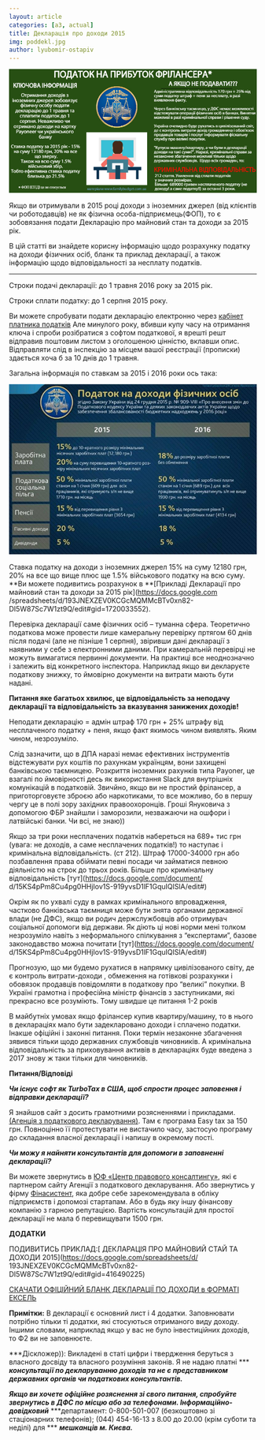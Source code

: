 ```yaml
---
layout: article
categories: [a3, actual]
title: Декларація про доходи 2015
img: poddekl.jpg
author: lyubomir-ostapiv
---
```

![ ](/images/podnadox.jpg)

Якщо ви отримували в 2015 році доходи з іноземних джерел (від клієнтів чи роботодавців) не як фізична особа-підприємець(ФОП), 
то є зобовязання подати Декларацію про майновий стан та доходи за 2015 рік.

В цій статті ви знайдете корисну інформацію щодо розрахунку податку на доходи фізичних осіб, бланк та приклад декларації, 
а також інформацію щодо відповідальності за несплату податків.
____________________

Строки подачі декларації: до 1 травня 2016 року за 2015 рік.

Строки сплати податку: до 1 серпня 2015 року.

Ви можете спробувати подати декларацію електронно через [кабінет платника податків](http://kpp.minrd.gov.ua/Publish/PublishedApp.aspx)
Але минулого року,
вбивши купу часу на отримання ключа і спроби розібратися з софтом податкової, я врешті решт відправив 
поштовим листом з оголошеною цінністю, вклавши опис. Відправляти слід в інспекцію за місцем вашої реєстрації (прописки) 
здається хоча б за 10 днів до 1 травня.

Загальна інформація по ставкам за 2015 і 2016 роки ось така:

![ставки податку ПДФО](/images/podnadox2.jpg)


Ставка податку на доходи з іноземних джерел 15% на суму 12180 грн, 20% на все що вище плюс ще 1.5% військового податку
на всю суму. **Ви можете подивитись розрахунок в **[Прикладі Декларації про майновий стан та доходи за 2015 рік](https://docs.google.com
/spreadsheets/d/193JNEXZEV0KCGcMQMMcBTv0xn82-DI5W87Sc7W1zt9Q/edit#gid=1720033552).

Перевірка декларації саме фізичних осіб – туманна сфера. Теоретично податкова може провести лише камеральну перевірку 
пртягом 60 днів після подачі (але не пізніше 1 серпня),  звіривши дані декларації з наявними у себе з електронними даними.
При камеральній перевірці не можуть вимагатися первинні документи. На практиці все неоднозначно і залежить від конкретного 
інспектора. Наприклад якщо ви декларуєте податкову знижку, то ймовірно документи на витрати мають бути надані.

**Питання яке багатьох хвилює, це відповідальність за неподачу декларації та відповідальність за вказування занижених доходів!**

Неподати декларацію = адмін штраф 170 грн + 25% штрафу від несплаченого податку + пеня, якщо факт якимось чином виявлять.
Яким чином, незрозуміло.

Слід зазначити, що в ДПА наразі немає ефективних інструментів відстежувати рух коштів по рахункам українцям, вони захищені 
банківською таємницею. Розкриття іноземних рахунків типа Payoner, це взагалі по ймовірності десь як використання Slack для 
внутрішніх комунікацій в податковій. Звичйно, якщо ви не простий фрілансер, а приготорговуєте зброєю або наркотиками, то 
все можливо, бо в першу чергу це в полі зору західних правоохоронців.  Гроші Януковича з допомогою ФБР знайшли і заморозили, 
незважаючи на ошфори і латвійські банки. Чи всі, не знаю))

Якщо за три роки несплачених податків набереться на 689+ тис грн (увага: не доходів, а саме несплачених податків!) то наступає 
і кримінальна відповідальність. (ст 212).  Штраф 17000-34000 грн або позбавлення права обіймати певні посади чи займатися певною
діяльністю на строк до трьох років. Більше про кримінальну відповідальність [тут](https://docs.google.com/document/
d/15KS4pPm8Cu4pg0HHjIov1S-919yvsD1lF1GquIQlSlA/edit#)

Окрім як по ухвалі суду в рамках кримінального впровадження, частково банківська таємниця може бути знята органами державної влади
(не ДФС), якщо ви родич держслужбовців або отримувач соціальної допомоги від держави. Як діють ці нові норми мені толком незрозуміло
навіть з неформального спілкування з “експертами”, базове законодавство можна почитати [тут](https://docs.google.com/document/
d/15KS4pPm8Cu4pg0HHjIov1S-919yvsD1lF1GquIQlSlA/edit#)

Прогнозую, що ми будемо рухатися в напрямку цивілізованого світу, де є контроль витрати-доходи , обмеження на готівкові розрахунки 
і обовязок продавців повідомляти в податкову про “великі” покупки. В Україні грамотна і професійна міністр фінансів з заступниками,
які прекрасно все розуміють. Тому швидше це питання 1-2 років

В майбутніх умовах якщо фрілансер купив квартиру/машину, то в нього в деклараціях мало бути задекларовано доходи і сплачено податки.
Інакше офіційні і законні питання. Поки термін незаконне збагачення  зявився тільки щодо державних службовців чиновників.
А кримінальна відповідальність за приховування активів в деклараціях буде введена з 2017 знову ж таки тільки для чиновників.

**Питання/Відповіді**

***Чи існує софт як TurboTax в США, щоб спрости процес заповення і відправки декларації?***

Я знайшов сайт з досить грамотними розясненнями і прикладами.  [(Агенція з податкового декларування)](https://apd.com.ua/).
Там є  програма Easy tax за
150 грн. Повноцінно її протестувати не вистачило часу, застосую програму до складання власної декларації і напишу в окремому пості.

***Чи можу я найняти консультантів для допомоги в заповненні декларації?***

Ви можете звернутись в [ЮФ «Центр правового консалтингу»](http://www.cpk.ua/), які є партнером сайту Агенції з податкового декларування. Або звернутись у 
фірму [Фінасистент](http://finassistant.com.ua/uk/), яка добре себе зарекомендувала в обліку підприємств і допомозі стартапам. Або в будь яку іншу фінансову компанію з 
гарною репутацією. Вартість консультацій для простої декларації не мала б перевищувати 1500 грн.

**ДОДАТКИ**

ПОДИВИТИСЬ ПРИКЛАД:[ ДЕКЛАРАЦІЯ ПРО МАЙНОВИЙ СТАЙ ТА ДОХОДИ 2015](https://docs.google.com/spreadsheets/d/
193JNEXZEV0KCGcMQMMcBTv0xn82-DI5W87Sc7W1zt9Q/edit#gid=416490225)

[СКАЧАТИ ОФІЦІЙНИЙ БЛАНК ДЕКЛАРАЦІЇ ПО ДОХОДИ в ФОРМАТІ ЕКСЕЛЬ](https://www.dropbox.com/s/fue4xtkmb2bve8c/2016%20Deklaratsiya.rar?dl=0)

**Примітки:** В декларації є основний лист і 4 додатки. Заповнювати потрібно тільки ті додатки, які стосуються отриманого виду доходу.
Іншими словами, наприклад якщо у вас не було інвестиційних доходів, то Ф2 ви не заповнюєте.

***Діскложер)): Викладені в статі цифри і твердження беруться з власного досвіду та власного розуміння законів. Я не надаю платні ***
***консультації по декларуванню доходів та не є представником державних органів чи податкових консультантів.***

***Якщо ви хочете офіційне розяснення зі свого питання, спробуйте звернутись в ДФС по місцю або за телефонами. Інформаційно-довідковий*** 
***департамент: 0-800-501-007 (безкоштовно зі стаціонарних телефонів); (044) 454-16-13 з 8.00 до 20.00 (крім суботи та неділі) для ***
***мешканців м. Києва.*** 

